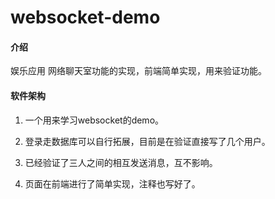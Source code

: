 # websocket-demo

#### 介绍
娱乐应用
网络聊天室功能的实现，前端简单实现，用来验证功能。

#### 软件架构
1.  一个用来学习websocket的demo。



1.  登录走数据库可以自行拓展，目前是在验证直接写了几个用户。
2.  已经验证了三人之间的相互发送消息，互不影响。
3.  页面在前端进行了简单实现，注释也写好了。




